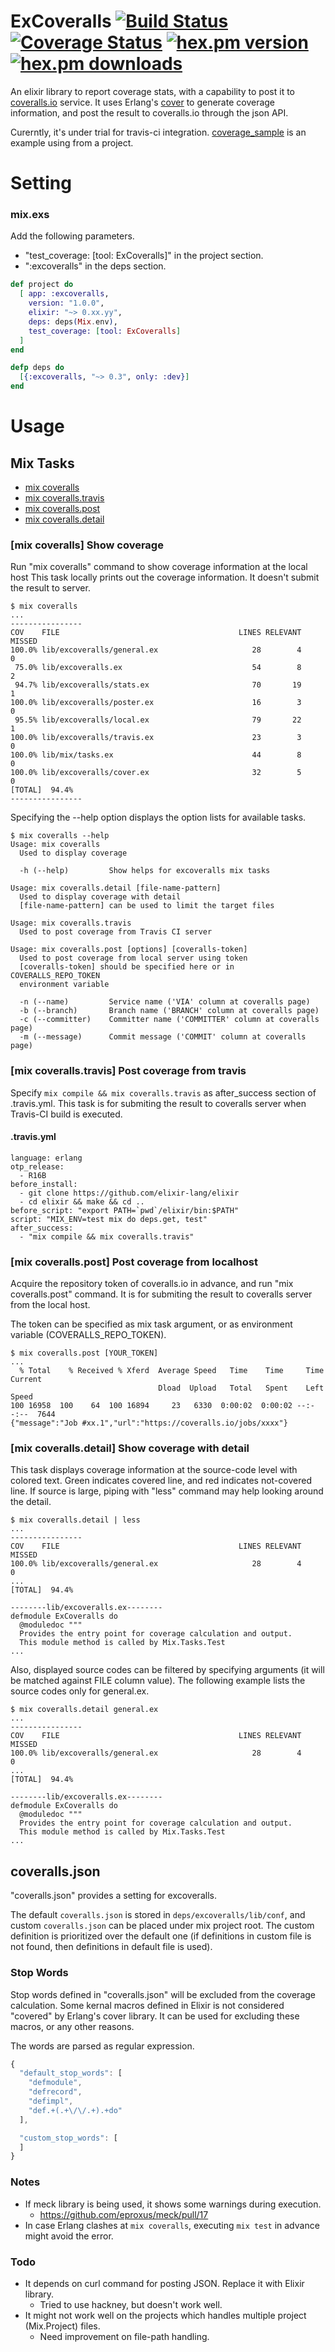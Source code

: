ExCoveralls [![Build Status](https://secure.travis-ci.org/parroty/excoveralls.png?branch=master "Build Status")](http://travis-ci.org/parroty/excoveralls) [![Coverage Status](https://coveralls.io/repos/parroty/excoveralls/badge.png?branch=master)](https://coveralls.io/r/parroty/excoveralls?branch=master) [![hex.pm version](https://img.shields.io/hexpm/v/excoveralls.svg)](https://hex.pm/packages/excoveralls) [![hex.pm downloads](https://img.shields.io/hexpm/dt/excoveralls.svg)](https://hex.pm/packages/excoveralls)
============

An elixir library to report coverage stats, with a capability to post it to [coveralls.io](https://coveralls.io/) service.
It uses Erlang's [cover](http://www.erlang.org/doc/man/cover.html) to generate coverage information, and post the result to coveralls.io through the json API.

Curerntly, it's under trial for travis-ci integration. [coverage_sample](https://github.com/parroty/coverage_sample) is an example using from a project.

# Setting
### mix.exs
Add the following parameters.

- "test_coverage: [tool: ExCoveralls]" in the project section.
- ":excoveralls" in the deps section.

```elixir
def project do
  [ app: :excoveralls,
    version: "1.0.0",
    elixir: "~> 0.xx.yy",
    deps: deps(Mix.env),
    test_coverage: [tool: ExCoveralls]
  ]
end

defp deps do
  [{:excoveralls, "~> 0.3", only: :dev}]
end
```

# Usage
## Mix Tasks
- [mix coveralls](#mix-coveralls-show-coverage)
- [mix coveralls.travis](#mix-coverallstravis-post-coverage-from-travis)
- [mix coveralls.post](#mix-coverallspost-post-coverage-from-localhost)
- [mix coveralls.detail](#mix-coverallsdetail-show-coverage-with-detail)

### [mix coveralls] Show coverage
Run "mix coveralls" command to show coverage information at the local host
This task locally prints out the coverage information. It doesn't submit the result to server.

```Shell
$ mix coveralls
...
----------------
COV    FILE                                        LINES RELEVANT   MISSED
100.0% lib/excoveralls/general.ex                     28        4        0
 75.0% lib/excoveralls.ex                             54        8        2
 94.7% lib/excoveralls/stats.ex                       70       19        1
100.0% lib/excoveralls/poster.ex                      16        3        0
 95.5% lib/excoveralls/local.ex                       79       22        1
100.0% lib/excoveralls/travis.ex                      23        3        0
100.0% lib/mix/tasks.ex                               44        8        0
100.0% lib/excoveralls/cover.ex                       32        5        0
[TOTAL]  94.4%
----------------
```

Specifying the --help option displays the option lists for available tasks.

```Shell
$ mix coveralls --help
Usage: mix coveralls
  Used to display coverage

  -h (--help)         Show helps for excoveralls mix tasks

Usage: mix coveralls.detail [file-name-pattern]
  Used to display coverage with detail
  [file-name-pattern] can be used to limit the target files

Usage: mix coveralls.travis
  Used to post coverage from Travis CI server

Usage: mix coveralls.post [options] [coveralls-token]
  Used to post coverage from local server using token
  [coveralls-token] should be specified here or in COVERALLS_REPO_TOKEN
  environment variable

  -n (--name)         Service name ('VIA' column at coveralls page)
  -b (--branch)       Branch name ('BRANCH' column at coveralls page)
  -c (--committer)    Committer name ('COMMITTER' column at coveralls page)
  -m (--message)      Commit message ('COMMIT' column at coveralls page)
```

### [mix coveralls.travis] Post coverage from travis
Specify `mix compile && mix coveralls.travis` as after_success section of .travis.yml.
This task is for submiting the result to coveralls server when Travis-CI build is executed.

#### .travis.yml
```
language: erlang
otp_release:
  - R16B
before_install:
  - git clone https://github.com/elixir-lang/elixir
  - cd elixir && make && cd ..
before_script: "export PATH=`pwd`/elixir/bin:$PATH"
script: "MIX_ENV=test mix do deps.get, test"
after_success:
  - "mix compile && mix coveralls.travis"
```

### [mix coveralls.post] Post coverage from localhost
Acquire the repository token of coveralls.io in advance, and run "mix coveralls.post" command.
It is for submiting the result to coveralls server from the local host.

The token can be specified as mix task argument, or as environment variable (COVERALLS_REPO_TOKEN).

```Shell
$ mix coveralls.post [YOUR_TOKEN]
...
  % Total    % Received % Xferd  Average Speed   Time    Time     Time  Current
                                 Dload  Upload   Total   Spent    Left  Speed
100 16958  100    64  100 16894     23   6330  0:00:02  0:00:02 --:--:--  7644
{"message":"Job #xx.1","url":"https://coveralls.io/jobs/xxxx"}
```

### [mix coveralls.detail] Show coverage with detail
This task displays coverage information at the source-code level with colored text.
Green indicates covered line, and red indicates not-covered line.
If source is large, piping with "less" command may help looking around the detail.

```Shell
$ mix coveralls.detail | less
...
----------------
COV    FILE                                        LINES RELEVANT   MISSED
100.0% lib/excoveralls/general.ex                     28        4        0
...
[TOTAL]  94.4%

--------lib/excoveralls.ex--------
defmodule ExCoveralls do
  @moduledoc """
  Provides the entry point for coverage calculation and output.
  This module method is called by Mix.Tasks.Test
...
```

Also, displayed source codes can be filtered by specifying arguments (it will be matched against FILE column value). The following example lists the source codes only for general.ex.
```Shell
$ mix coveralls.detail general.ex
...
----------------
COV    FILE                                        LINES RELEVANT   MISSED
100.0% lib/excoveralls/general.ex                     28        4        0
...
[TOTAL]  94.4%

--------lib/excoveralls.ex--------
defmodule ExCoveralls do
  @moduledoc """
  Provides the entry point for coverage calculation and output.
  This module method is called by Mix.Tasks.Test
...
```

## coveralls.json
"coveralls.json" provides a setting for excoveralls.

The default `coveralls.json` is stored in `deps/excoveralls/lib/conf`, and custom `coveralls.json` can be placed under mix project root. The custom definition is prioritized over the default one (if definitions in custom file is not found, then definitions in default file is used).

### Stop Words
Stop words defined in "coveralls.json" will be excluded from the coverage calculation. Some kernal macros defined in Elixir is not considered "covered" by Erlang's cover library. It can be used for excluding these macros, or any other reasons.

The words are parsed as regular expression.
```javascript
{
  "default_stop_words": [
    "defmodule",
    "defrecord",
    "defimpl",
    "def.+(.+\/\/.+).+do"
  ],

  "custom_stop_words": [
  ]
}
```

### Notes
- If meck library is being used, it shows some warnings during execution.
    - https://github.com/eproxus/meck/pull/17
- In case Erlang clashes at `mix coveralls`, executing `mix test` in advance might avoid the error.

### Todo
- It depends on curl command for posting JSON. Replace it with Elixir library.
    - Tried to use hackney, but doesn't work well.
- It might not work well on the projects which handles multiple project (Mix.Project) files.
    - Need improvement on file-path handling.
